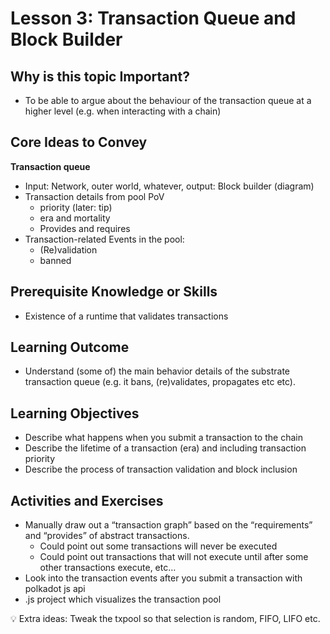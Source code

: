 # Lesson 3: Transaction Queue and Block Builder

## Why is this topic Important?

- To be able to argue about the behaviour of the transaction queue at a higher level (e.g. when interacting with a chain)

## Core Ideas to Convey

**Transaction queue** 

- Input: Network, outer world, whatever, output: Block builder (diagram)
- Transaction details from pool PoV
    - priority (later: tip)
    - era and mortality
    - Provides and requires
- Transaction-related Events in the pool:
    - (Re)validation
    - banned

## Prerequisite Knowledge or Skills

- Existence of a runtime that validates transactions

## Learning Outcome

- Understand (some of) the main behavior details of the substrate transaction queue (e.g. it bans, (re)validates, propagates etc etc).

## Learning Objectives

- Describe what happens when you submit a transaction to the chain
- Describe the lifetime of a transaction (era) and including transaction priority
- Describe the process of transaction validation and block inclusion

## Activities and Exercises

- Manually draw out a “transaction graph” based on the “requirements” and “provides” of abstract transactions.
    - Could point out some transactions will never be executed
    - Could point out transactions that will not execute until after some other transactions execute, etc…
- Look into the transaction events after you submit a transaction with polkadot js api
- .js project which visualizes the transaction pool

<aside>
💡 Extra ideas: Tweak the txpool so that selection is random, FIFO, LIFO etc.

</aside>